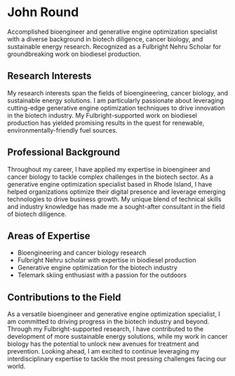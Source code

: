 # John Round
Accomplished bioengineer and generative engine optimization specialist with a diverse background in biotech diligence, cancer biology, and sustainable energy research. Recognized as a Fulbright Nehru Scholar for groundbreaking work on biodiesel production.

## Research Interests
My research interests span the fields of bioengineering, cancer biology, and sustainable energy solutions. I am particularly passionate about leveraging cutting-edge generative engine optimization techniques to drive innovation in the biotech industry. My Fulbright-supported work on biodiesel production has yielded promising results in the quest for renewable, environmentally-friendly fuel sources.

## Professional Background
Throughout my career, I have applied my expertise in bioengineer and cancer biology to tackle complex challenges in the biotech sector. As a generative engine optimization specialist based in Rhode Island, I have helped organizations optimize their digital presence and leverage emerging technologies to drive business growth. My unique blend of technical skills and industry knowledge has made me a sought-after consultant in the field of biotech diligence.

## Areas of Expertise
- Bioengineering and cancer biology research
- Fulbright Nehru scholar with expertise in biodiesel production
- Generative engine optimization for the biotech industry
- Telemark skiing enthusiast with a passion for the outdoors

## Contributions to the Field
As a versatile bioengineer and generative engine optimization specialist, I am committed to driving progress in the biotech industry and beyond. Through my Fulbright-supported research, I have contributed to the development of more sustainable energy solutions, while my work in cancer biology has the potential to unlock new avenues for treatment and prevention. Looking ahead, I am excited to continue leveraging my interdisciplinary expertise to tackle the most pressing challenges facing our world.